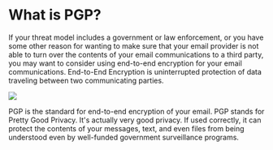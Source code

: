 What is PGP?
============

If your threat model includes a government or law enforcement, or you
have some other reason for wanting to make sure that your email provider
is not able to turn over the contents of your email communications to a
third party, you may want to consider using end-to-end encryption for
your email communications. End-to-End Encryption is uninterrupted
protection of data traveling between two communicating parties.

![](email3)

PGP is the standard for end-to-end encryption of your email. PGP stands
for Pretty Good Privacy. It's actually very good privacy. If used
correctly, it can protect the contents of your messages, text, and even
files from being understood even by well-funded government surveillance
programs.
